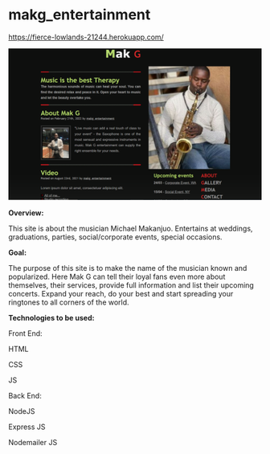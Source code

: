 # makg_entertainment
https://fierce-lowlands-21244.herokuapp.com/



![image](https://github.com/anastassiyas/makg_entertainment/blob/main/public/images/Screenshot%20.png?raw=true)

**Overview:**

This site is about the musician Michael Makanjuo. Entertains at weddings, graduations, parties, social/corporate events, special occasions.

**Goal:**

The purpose of this site is to make the name of the musician known and popularized.
Here Mak G  can tell their loyal fans even more about themselves, their services, provide full information and list their upcoming concerts.
Expand your reach, do your best and start spreading your ringtones to all corners of the world.

**Technologies to be used:**

Front End: 

HTML

CSS

JS

Back End:

NodeJS 

Express JS

Nodemailer JS



